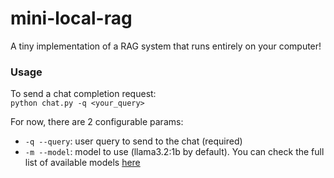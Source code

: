 # mini-local-rag

A tiny implementation of a RAG system that runs entirely on your computer!

### Usage

To send a chat completion request: <br>
`python chat.py -q <your_query>`

For now, there are 2 configurable params: <br>
* `-q --query`: user query to send to the chat (required)
* `-m --model`: model to use (llama3.2:1b by default). You can check the full list of available models [here](https://ollama.com/library)